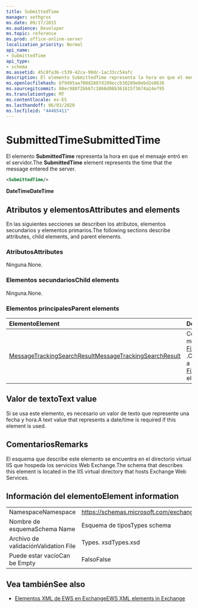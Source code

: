 ```yaml
---
title: SubmittedTime
manager: sethgros
ms.date: 09/17/2015
ms.audience: Developer
ms.topic: reference
ms.prod: office-online-server
localization_priority: Normal
api_name:
- SubmittedTime
api_type:
- schema
ms.assetid: 45c8fa36-c539-42ca-99dc-1ac33cc54afc
description: El elemento SubmittedTime representa la hora en que el mensaje entró en el servidor.
ms.openlocfilehash: bf9495aa700d2887d199eccb38289e0ebd2e8636
ms.sourcegitcommit: 88ec988f2bb67c1866d06b361615f3674a24e795
ms.translationtype: MT
ms.contentlocale: es-ES
ms.lasthandoff: 06/03/2020
ms.locfileid: "44465411"
---
```

# <a name="submittedtime"></a><span data-ttu-id="cc8df-103">SubmittedTime</span><span class="sxs-lookup"><span data-stu-id="cc8df-103">SubmittedTime</span></span>

<span data-ttu-id="cc8df-104">El elemento **SubmittedTime** representa la hora en que el mensaje entró en el servidor.</span><span class="sxs-lookup"><span data-stu-id="cc8df-104">The **SubmittedTime** element represents the time that the message entered the server.</span></span> 
  
```XML
<SubmittedTime/>
```

 <span data-ttu-id="cc8df-105">**DateTime**</span><span class="sxs-lookup"><span data-stu-id="cc8df-105">**DateTime**</span></span>
## <a name="attributes-and-elements"></a><span data-ttu-id="cc8df-106">Atributos y elementos</span><span class="sxs-lookup"><span data-stu-id="cc8df-106">Attributes and elements</span></span>

<span data-ttu-id="cc8df-107">En las siguientes secciones se describen los atributos, elementos secundarios y elementos primarios.</span><span class="sxs-lookup"><span data-stu-id="cc8df-107">The following sections describe attributes, child elements, and parent elements.</span></span>
  
### <a name="attributes"></a><span data-ttu-id="cc8df-108">Atributos</span><span class="sxs-lookup"><span data-stu-id="cc8df-108">Attributes</span></span>

<span data-ttu-id="cc8df-109">Ninguna.</span><span class="sxs-lookup"><span data-stu-id="cc8df-109">None.</span></span>
  
### <a name="child-elements"></a><span data-ttu-id="cc8df-110">Elementos secundarios</span><span class="sxs-lookup"><span data-stu-id="cc8df-110">Child elements</span></span>

<span data-ttu-id="cc8df-111">Ninguna.</span><span class="sxs-lookup"><span data-stu-id="cc8df-111">None.</span></span>
  
### <a name="parent-elements"></a><span data-ttu-id="cc8df-112">Elementos principales</span><span class="sxs-lookup"><span data-stu-id="cc8df-112">Parent elements</span></span>

|<span data-ttu-id="cc8df-113">**Elemento**</span><span class="sxs-lookup"><span data-stu-id="cc8df-113">**Element**</span></span>|<span data-ttu-id="cc8df-114">**Descripción**</span><span class="sxs-lookup"><span data-stu-id="cc8df-114">**Description**</span></span>|
|:-----|:-----|
|[<span data-ttu-id="cc8df-115">MessageTrackingSearchResult</span><span class="sxs-lookup"><span data-stu-id="cc8df-115">MessageTrackingSearchResult</span></span>](messagetrackingsearchresult.md) <br/> |<span data-ttu-id="cc8df-116">Contiene un único resultado de mensaje para un elemento [FindMessageTrackingReportResponse](findmessagetrackingreportresponse.md) .</span><span class="sxs-lookup"><span data-stu-id="cc8df-116">Contains a single message result for a [FindMessageTrackingReportResponse](findmessagetrackingreportresponse.md) element.</span></span>  <br/> |
   
## <a name="text-value"></a><span data-ttu-id="cc8df-117">Valor de texto</span><span class="sxs-lookup"><span data-stu-id="cc8df-117">Text value</span></span>

 <span data-ttu-id="cc8df-118">Si se usa este elemento, es necesario un valor de texto que represente una fecha y hora.</span><span class="sxs-lookup"><span data-stu-id="cc8df-118">A text value that represents a date/time is required if this element is used.</span></span> 
  
## <a name="remarks"></a><span data-ttu-id="cc8df-119">Comentarios</span><span class="sxs-lookup"><span data-stu-id="cc8df-119">Remarks</span></span>

<span data-ttu-id="cc8df-120">El esquema que describe este elemento se encuentra en el directorio virtual IIS que hospeda los servicios Web Exchange.</span><span class="sxs-lookup"><span data-stu-id="cc8df-120">The schema that describes this element is located in the IIS virtual directory that hosts Exchange Web Services.</span></span>
  
## <a name="element-information"></a><span data-ttu-id="cc8df-121">Información del elemento</span><span class="sxs-lookup"><span data-stu-id="cc8df-121">Element information</span></span>

|||
|:-----|:-----|
|<span data-ttu-id="cc8df-122">Namespace</span><span class="sxs-lookup"><span data-stu-id="cc8df-122">Namespace</span></span>  <br/> |https://schemas.microsoft.com/exchange/services/2006/types  <br/> |
|<span data-ttu-id="cc8df-123">Nombre de esquema</span><span class="sxs-lookup"><span data-stu-id="cc8df-123">Schema Name</span></span>  <br/> |<span data-ttu-id="cc8df-124">Esquema de tipos</span><span class="sxs-lookup"><span data-stu-id="cc8df-124">Types schema</span></span>  <br/> |
|<span data-ttu-id="cc8df-125">Archivo de validación</span><span class="sxs-lookup"><span data-stu-id="cc8df-125">Validation File</span></span>  <br/> |<span data-ttu-id="cc8df-126">Types. xsd</span><span class="sxs-lookup"><span data-stu-id="cc8df-126">Types.xsd</span></span>  <br/> |
|<span data-ttu-id="cc8df-127">Puede estar vacío</span><span class="sxs-lookup"><span data-stu-id="cc8df-127">Can be Empty</span></span>  <br/> |<span data-ttu-id="cc8df-128">Falso</span><span class="sxs-lookup"><span data-stu-id="cc8df-128">False</span></span>  <br/> |
   
## <a name="see-also"></a><span data-ttu-id="cc8df-129">Vea también</span><span class="sxs-lookup"><span data-stu-id="cc8df-129">See also</span></span>



- [<span data-ttu-id="cc8df-130">Elementos XML de EWS en Exchange</span><span class="sxs-lookup"><span data-stu-id="cc8df-130">EWS XML elements in Exchange</span></span>](ews-xml-elements-in-exchange.md)

